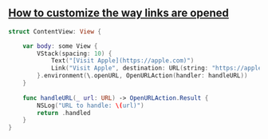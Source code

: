 ## [How to customize the way links are opened](https://www.hackingwithswift.com/quick-start/swiftui/how-to-customize-the-way-links-are-opened)

```swift
struct ContentView: View {

    var body: some View {
        VStack(spacing: 10) {
            Text("[Visit Apple](https://apple.com)")
            Link("Visit Apple", destination: URL(string: "https://apple.com")!)
        }.environment(\.openURL, OpenURLAction(handler: handleURL))
    }
    
    func handleURL(_ url: URL) -> OpenURLAction.Result {
        NSLog("URL to handle: \(url)")
        return .handled
    }
}
```
